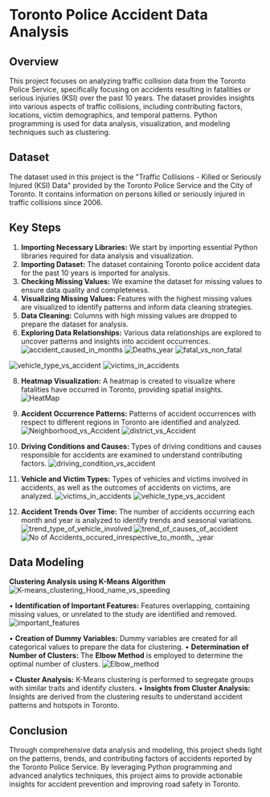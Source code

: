 
# Toronto Police Accident Data Analysis




## Overview

This project focuses on analyzing traffic collision data from the Toronto Police Service, specifically focusing on accidents resulting in fatalities or serious injuries (KSI) over the past 10 years. The dataset provides insights into various aspects of traffic collisions, including contributing factors, locations, victim demographics, and temporal patterns. Python programming is used for data analysis, visualization, and modeling techniques such as clustering.
## Dataset
The dataset used in this project is the "Traffic Collisions - Killed or Seriously Injured (KSI) Data" provided by the Toronto Police Service and the City of Toronto. It contains information on persons killed or seriously injured in traffic collisions since 2006.
## Key Steps
1.	**Importing Necessary Libraries:** We start by importing essential Python libraries required for data analysis and visualization.
2.	**Importing Dataset:** The dataset containing Toronto police accident data for the past 10 years is imported for analysis.
3.	**Checking Missing Values:** We examine the dataset for missing values to ensure data quality and completeness.
4.	**Visualizing Missing Values:** Features with the highest missing values are visualized to identify patterns and inform data cleaning strategies.
5.	**Data Cleaning:** Columns with high missing values are dropped to prepare the dataset for analysis.
6.	**Exploring Data Relationships:** Various data relationships are explored to uncover patterns and insights into accident occurrences.
![accident_caused_in_months](https://github.com/PatelJay3878/KSI_Data_Analysis/assets/73180853/bb3cbfa8-2b3e-4213-8f31-6b491d657ff6)
![Deaths_year](https://github.com/PatelJay3878/KSI_Data_Analysis/assets/73180853/b26d4869-b4f2-40c6-a3d3-82f52e353513)
![fatal_vs_non_fatal](https://github.com/PatelJay3878/KSI_Data_Analysis/assets/73180853/0f604455-a7a4-49d0-a61f-e05814d23cf8)

![vehicle_type_vs_accident](https://github.com/PatelJay3878/KSI_Data_Analysis/assets/73180853/d1394734-2019-4590-a5ba-4396f92ad0a2)
![victims_in_accidents](https://github.com/PatelJay3878/KSI_Data_Analysis/assets/73180853/11bc8510-9bbc-42fd-937a-55f9fbf273f1)

8.	**Heatmap Visualization:** A heatmap is created to visualize where fatalities have occurred in Toronto, providing spatial insights.
![HeatMap](https://github.com/PatelJay3878/KSI_Data_Analysis/assets/73180853/5f32848d-cb0a-472a-8767-6c7c21914e1d)
10.	**Accident Occurrence Patterns:** Patterns of accident occurrences with respect to different regions in Toronto are identified and analyzed.
![Neighborhood_vs_Accident](https://github.com/PatelJay3878/KSI_Data_Analysis/assets/73180853/ab8d9581-b806-4d65-89dc-fbc901fa17c2)
![district_vs_Accident](https://github.com/PatelJay3878/KSI_Data_Analysis/assets/73180853/1fba49b3-2645-4701-8f1b-21e01d97e376)

13.	**Driving Conditions and Causes:** Types of driving conditions and causes responsible for accidents are examined to understand contributing factors.
![driving_condition_vs_accident](https://github.com/PatelJay3878/KSI_Data_Analysis/assets/73180853/61048ea7-0b35-4107-8c32-20b403d3e630)


15.	**Vehicle and Victim Types:** Types of vehicles and victims involved in accidents, as well as the outcomes of accidents on victims, are analyzed.
![victims_in_accidents](https://github.com/PatelJay3878/KSI_Data_Analysis/assets/73180853/3ef86c3e-f0d6-4c56-bbe4-afacd554fd66)
![vehicle_type_vs_accident](https://github.com/PatelJay3878/KSI_Data_Analysis/assets/73180853/ba7191d8-5290-49e7-b963-d9468b0392d6)
17.	**Accident Trends Over Time:** The number of accidents occurring each month and year is analyzed to identify trends and seasonal variations.
![trend_type_of_vehicle_involved](https://github.com/PatelJay3878/KSI_Data_Analysis/assets/73180853/c3868fb3-4c35-4717-a3b5-df782dbf8307)
![trend_of_causes_of_accident](https://github.com/PatelJay3878/KSI_Data_Analysis/assets/73180853/8db00b53-ec3f-4c58-bbd2-ee2f28fc1c23)
![No of Accidents_occured_inrespective_to_month_ _year](https://github.com/PatelJay3878/KSI_Data_Analysis/assets/73180853/9907e2e2-4aa0-4700-8eda-127622923dc1)


## Data Modeling
**Clustering Analysis using K-Means Algorithm**
![K-means_clustering_Hood_name_vs_speeding](https://github.com/PatelJay3878/KSI_Data_Analysis/assets/73180853/f0a8d799-02bc-4ac5-b6c0-f78eefa14424)

•	**Identification of Important Features:** Features overlapping, containing missing values, or unrelated to the study are identified and removed.
![important_features](https://github.com/PatelJay3878/KSI_Data_Analysis/assets/73180853/1c3bfaac-5590-498b-ace3-4e12a31d8f0b)

•	**Creation of Dummy Variables:** Dummy variables are created for all categorical values to prepare the data for clustering.
•	**Determination of Number of Clusters:** The **Elbow Method** is employed to determine the optimal number of clusters.
![Elbow_method](https://github.com/PatelJay3878/KSI_Data_Analysis/assets/73180853/b1b2e35c-8a79-42cd-a4dc-f850d1a8e936)

•	**Cluster Analysis:** K-Means clustering is performed to segregate groups with similar traits and identify clusters.
•	**Insights from Cluster Analysis:** Insights are derived from the clustering results to understand accident patterns and hotspots in Toronto.


## Conclusion
Through comprehensive data analysis and modeling, this project sheds light on the patterns, trends, and contributing factors of accidents reported by the Toronto Police Service. By leveraging Python programming and advanced analytics techniques, this project aims to provide actionable insights for accident prevention and improving road safety in Toronto.
